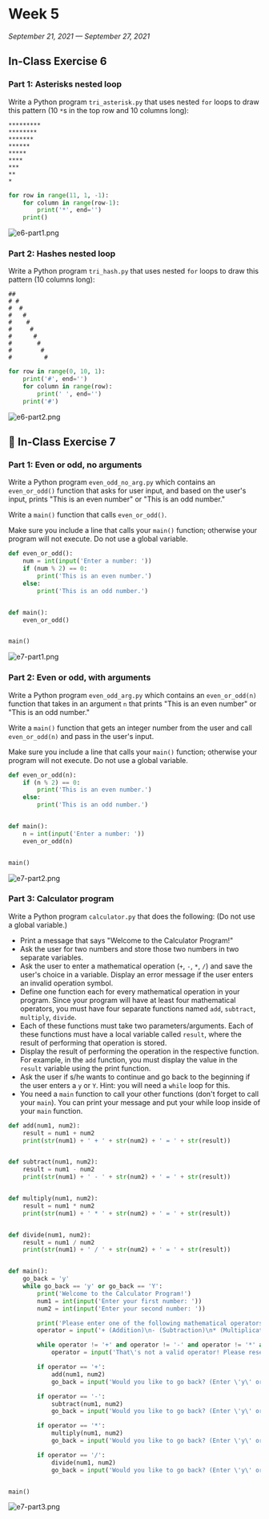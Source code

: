 # Week 5

*September 21, 2021 — September 27, 2021*

## In-Class Exercise 6

### Part 1: Asterisks nested loop

Write a Python program `tri_asterisk.py` that uses nested `for` loops to draw this pattern (10 `*`s in the top row and 10 columns long):

```
*********
********
*******
******
*****
****
***
**
*
```

```python
for row in range(11, 1, -1):
    for column in range(row-1):
        print('*', end='')
    print()
```

![e6-part1.png](assets/e6-part1.png)

### Part 2: Hashes nested loop

Write a Python program `tri_hash.py` that uses nested `for` loops to draw this pattern (10 columns long):

```
##
# #
#  #
#   #
#    #
#     #
#      #
#       #
#        #
#         #
```

```python
for row in range(0, 10, 1):
    print('#', end='')
    for column in range(row):
        print(' ', end='')
    print('#')
```

![e6-part2.png](assets/e6-part2.png)

## 🧮 In-Class Exercise 7

### Part 1: Even or odd, no arguments

Write a Python program `even_odd_no_arg.py` which contains an `even_or_odd()` function that asks for user input, and based on the user's input, prints "This is an even number" or "This is an odd number."

Write a `main()` function that calls `even_or_odd()`.

Make sure you include a line that calls your `main()` function; otherwise your program will not execute. Do not use a global variable.

```python
def even_or_odd():
    num = int(input('Enter a number: '))
    if (num % 2) == 0:
        print('This is an even number.')
    else:
        print('This is an odd number.')


def main():
    even_or_odd()


main()
```

![e7-part1.png](assets/e7-part1.png)

### Part 2: Even or odd, with arguments

Write a Python program `even_odd_arg.py` which contains an `even_or_odd(n)` function that takes in an argument `n` that prints "This is an even number" or "This is an odd number."

Write a `main()` function that gets an integer number from the user and call `even_or_odd(n)` and pass in the user's input.

Make sure you include a line that calls your `main()` function; otherwise your program will not execute. Do not use a global variable.

```python
def even_or_odd(n):
    if (n % 2) == 0:
        print('This is an even number.')
    else:
        print('This is an odd number.')


def main():
    n = int(input('Enter a number: '))
    even_or_odd(n)


main()
```

![e7-part2.png](assets/e7-part2.png)

### Part 3: Calculator program

Write a Python program `calculator.py` that does the following: (Do not use a global variable.)

- Print a message that says "Welcome to the Calculator Program!"
- Ask the user for two numbers and store those two numbers in two separate variables.
- Ask the user to enter a mathematical operation (`+`, `-`, `*`, `/`) and save the user's choice in a variable. Display an error message if the user enters an invalid operation symbol.
- Define one function each for every mathematical operation in your program. Since your program will have at least four mathematical operators, you must have four separate functions named `add`, `subtract`, `multiply`, `divide`.
- Each of these functions must take two parameters/arguments. Each of these functions must have a local variable called `result`, where the result of performing that operation is stored.
- Display the result of performing the operation in the respective function. For example, in the `add` function, you must display the value in the `result` variable using the print function.
- Ask the user if s/he wants to continue and go back to the beginning if the user enters a `y` or `Y`. Hint: you will need a `while` loop for this.
- You need a `main` function to call your other functions (don't forget to call your `main`). You can print your message and put your while loop inside of your `main` function.

```python
def add(num1, num2):
    result = num1 + num2
    print(str(num1) + ' + ' + str(num2) + ' = ' + str(result))


def subtract(num1, num2):
    result = num1 - num2
    print(str(num1) + ' - ' + str(num2) + ' = ' + str(result))


def multiply(num1, num2):
    result = num1 * num2
    print(str(num1) + ' * ' + str(num2) + ' = ' + str(result))


def divide(num1, num2):
    result = num1 / num2
    print(str(num1) + ' / ' + str(num2) + ' = ' + str(result))


def main():
    go_back = 'y'
    while go_back == 'y' or go_back == 'Y':
        print('Welcome to the Calculator Program!')
        num1 = int(input('Enter your first number: '))
        num2 = int(input('Enter your second number: '))

        print('Please enter one of the following mathematical operators:\n')
        operator = input('+ (Addition)\n- (Subtraction)\n* (Multiplication) \n/ (Division)\n\n')

        while operator != '+' and operator != '-' and operator != '*' and operator != '/':
            operator = input('That\'s not a valid operator! Please reselect: ')

        if operator == '+':
            add(num1, num2)
            go_back = input('Would you like to go back? (Enter \'y\' or \'Y\'.) ')

        if operator == '-':
            subtract(num1, num2)
            go_back = input('Would you like to go back? (Enter \'y\' or \'Y\'.) ')

        if operator == '*':
            multiply(num1, num2)
            go_back = input('Would you like to go back? (Enter \'y\' or \'Y\'.) ')

        if operator == '/':
            divide(num1, num2)
            go_back = input('Would you like to go back? (Enter \'y\' or \'Y\'.) ')


main()
```

![e7-part3.png](assets/e7-part3.png)
